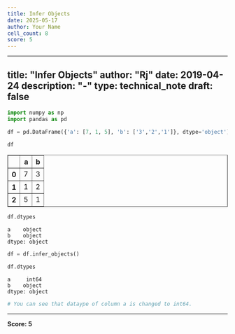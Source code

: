 ```yaml
---
title: Infer Objects
date: 2025-05-17
author: Your Name
cell_count: 8
score: 5
---
```


---
title: "Infer Objects"
author: "Rj"
date: 2019-04-24
description: "-"
type: technical_note
draft: false
---

```python
import numpy as np
import pandas as pd
```


```python
df = pd.DataFrame({'a': [7, 1, 5], 'b': ['3','2','1']}, dtype='object')
```


```python
df
```




<div>
<style scoped>
    .dataframe tbody tr th:only-of-type {
        vertical-align: middle;
    }

    .dataframe tbody tr th {
        vertical-align: top;
    }

    .dataframe thead th {
        text-align: right;
    }
</style>
<table border="1" class="dataframe">
  <thead>
    <tr style="text-align: right;">
      <th></th>
      <th>a</th>
      <th>b</th>
    </tr>
  </thead>
  <tbody>
    <tr>
      <th>0</th>
      <td>7</td>
      <td>3</td>
    </tr>
    <tr>
      <th>1</th>
      <td>1</td>
      <td>2</td>
    </tr>
    <tr>
      <th>2</th>
      <td>5</td>
      <td>1</td>
    </tr>
  </tbody>
</table>
</div>




```python
df.dtypes
```




    a    object
    b    object
    dtype: object




```python
df = df.infer_objects()
```


```python
df.dtypes
```




    a     int64
    b    object
    dtype: object




```python
# You can see that dataype of column a is changed to int64.
```


---
**Score: 5**